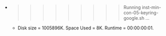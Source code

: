 * >>>>>>>>> Running inst-min-con-05-keyring-google.sh ...
  * Disk size = 1005896K. Space Used = 8K. Runtime = 00:00:00:01.
